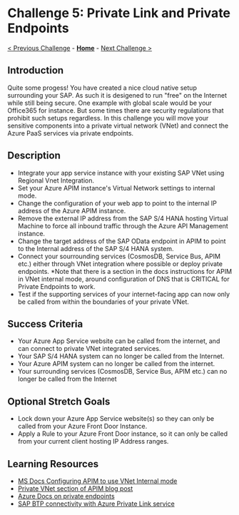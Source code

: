 # Challenge 5: Private Link and Private Endpoints

[< Previous Challenge](./04-AzureADPrincipalPropagation.md) - **[Home](../README.md)** - [Next Challenge >](./06-Chatbot.md)

## Introduction
Quite some progess! You have created a nice cloud native setup surrounding your SAP. As such it is desigened to run "free" on the Internet while still being secure. One example with global scale would be your Office365 for instance. But some times there are security regulations that prohibit such setups regardless. In this challenge you will move your sensitive components into a private virtual network (VNet) and connect the Azure PaaS services via private endpoints.

## Description
- Integrate your app service instance with your existing SAP VNet using Regional Vnet Integration. 
- Set your Azure APIM instance's Virtual Network settings to internal mode.
- Change the configuration of your web app to point to the internal IP address of the Azure APIM instance. 
- Remove the external IP address from the SAP S/4 HANA hosting Virtual Machine to force all inbound traffic through the Azure API Management instance.
- Change the target address of the SAP OData endpoint in APIM to point to the Internal address of the SAP S/4 HANA system. 
- Connect your sourrounding services (CosmosDB, Service Bus, APIM etc.) either through VNet integration where possible or deploy private endpoints. *Note that there is a section in the docs instructions for APIM in VNet internal mode, around configuration of DNS that is CRITICAL for Private Endpoints to work.
- Test if the supporting services of your internet-facing app can now only be called from within the boundaries of your private VNet.

## Success Criteria
- Your Azure App Service website can be called from the internet, and can connect to private VNet integrated services.
- Your SAP S/4 HANA system can no longer be called from the Internet.
- Your Azure APIM system can no longer be called from the internet.
- Your surrounding services (CosmosDB, Service Bus, APIM etc.) can no longer be called from the Internet


## Optional Stretch Goals
- Lock down your Azure App Service website(s) so they can only be called from your Azure Front Door Instance.
- Apply a Rule to your Azure Front Door instance, so it can only be called from your current client hosting IP Address ranges.
 
## Learning Resources
- [MS Docs Configuring APIM to use VNet Internal mode](https://docs.microsoft.com/en-us/azure/api-management/api-management-using-with-internal-vnet)
- [Private VNet section of APIM blog post](https://blogs.sap.com/2021/08/12/.net-speaks-odata-too-how-to-implement-azure-app-service-with-sap-odata-gateway/)
- [Azure Docs on private endpoints](https://docs.microsoft.com/en-us/azure/private-link/private-endpoint-overview)
- [SAP BTP connectivity with Azure Private Link service](https://blogs.sap.com/2021/12/29/getting-started-with-btp-private-link-service-for-azure/)
